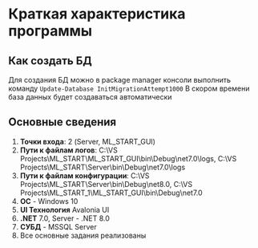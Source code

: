 # Краткая характеристика программы

## Как создать БД
Для создания БД можно в package manager консоли выполнить команду `Update-Database InitMigrationAttempt1000`
В скором времени база данных будет создаваться автоматически

## Основные сведения
1) **Точки входа**: 2 (Server, ML_START_GUI)
2) **Пути к файлам логов**: C:\VS Projects\ML_START\ML_START_GUI\bin\Debug\net7.0\logs, C:\VS Projects\ML_START\Server\bin\Debug\net7.0\logs 
3) **Пути к файлам конфигурации**: C:\VS Projects\ML_START\Server\bin\Debug\net8.0, C:\VS Projects\ML_START_1\ML_START_GUI\bin\Debug\net7.0
4) **ОС** - Windows 10    
5) **UI Технология** Avalonia UI   
6) **.NET** 7.0, Server - .NET 8.0
7) **СУБД** - MSSQL Server    
8) Все основные задания реализованы
